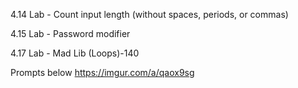 4.14 Lab - Count input length (without spaces, periods, or commas)

4.15 Lab - Password modifier

4.17 Lab - Mad Lib (Loops)-140

Prompts below
https://imgur.com/a/qaox9sg
